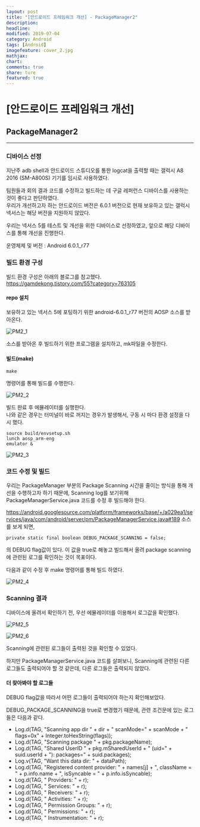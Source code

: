 ```yaml
---
layout: post
title: "[안드로이드 프레임워크 개선] - PackageManager2"
description:
headline:
modified: 2019-07-04
category: Android
tags: [Android]
imagefeature: cover_2.jpg
mathjax:
chart:
comments: true
share: ture
featured: true
---
```


# [안드로이드 프레임워크 개선]


## PackageManager2


---------------------------------------


### 디바이스 선정  

지난주 adb shell과 안드로이드 스튜디오를 통한 logcat을 출력할 때는 갤럭시 A8 2016 (SM-A800S) 기기를 임시로 사용하였다.  

팀원들과 회의 결과 코드를 수정하고 빌드하는 데 구글 레퍼런스 디바이스를 사용하는 것이 좋다고 판단하였다.  
우리가 개선하고자 하는 안드로이드 버전은 6.0.1 버전으로 현재 보유하고 있는 갤럭시 넥서스는 해당 버전을 지원하지 않았다.  

우리는 넥서스 5를 테스트 및 개선을 위한 디바이스로 선정하였고, 앞으로 해당 디바이스를 통해 개선을 진행한다.  

운영체제 및 버전 : Android 6.0.1_r77  


### 빌드 환경 구성  

빌드 환경 구성은 아래의 블로그를 참고했다.   
https://gamdekong.tistory.com/55?category=763105  

#### repo 설치  

보유하고 있는 넥서스 5에 포팅하기 위한 android-6.0.1_r77 버전의 AOSP 소스를 받아온다.  

![PM2_1](/images/post/PM2_1.png "PM2_1")  

소스를 받아온 후 빌드하기 위한 프로그램을 설치하고, mk파일을 수정한다.  

#### 빌드(make)  

```
make
```

명령어를 통해 빌드를 수행한다.  

![PM2_2](/images/post/PM2_2.png "PM2_2")  

빌드 완료 후 에뮬레이터를 실행한다.  
나와 같은 경우는 터미널이 바로 꺼지는 경우가 발생해서, 구동 시 마다 환경 설정을 다시 했다.  

```
source build/envsetup.sh
lunch aosp_arm-eng
emulator &
```

![PM2_3](/images/post/PM2_3.png "PM2_3")  


### 코드 수정 및 빌드  

우리는 PackageManager 부분의 Package Scanning 시간을 줄이는 방식을 통해 개선을 수행하고자 하기 때문에, Scanning log를 보기위해 PackageManagerService.java 코드를 수정 후 빌드해야 한다.  

https://android.googlesource.com/platform/frameworks/base/+/a029ea1/services/java/com/android/server/pm/PackageManagerService.java#189 소스를 보게 되면,  

```
private static final boolean DEBUG_PACKAGE_SCANNING = false;
```

의 DEBUG flag값이 있다. 이 값을 true로 해놓고 빌드해서 올려 package scanning에 관련된 로그를 확인하는 것이 목표이다.  

다음과 같이 수정 후 make 명령어를 통해 빌드 하였다.  

![PM2_4](/images/post/PM2_4.png "PM2_4")  


### Scanning 결과  

디바이스에 올려서 확인하기 전, 우선 에뮬레이터를 이용해서 로그값을 확인했다.  

![PM2_5](/images/post/PM2_5.png "PM2_5")  

![PM2_6](/images/post/PM2_6.png "PM2_6")  

Scanning에 관련된 로그들이 출력된 것을 확인할 수 있었다.  

하지만 PackageManagerService.java 코드를 살펴보니, Scanning에 관련된 다른 로그들도 출력되어야 할 것 같은데, 다른 로그들은 출력되지 않았다.  

#### 더 찾아봐야 할 로그들  

DEBUG flag값을 따라서 어떤 로그들이 출력되어야 하는지 확인해보았다.  

DEBUG_PACKAGE_SCANNING을 true로 변경했기 때문에, 관련 조건문에 있는 로그들은 다음과 같다.  

* Log.d(TAG, "Scanning app dir " + dir + " scanMode=" + scanMode + " flags=0x" + Integer.toHexString(flags));  
* Log.d(TAG, "Scanning package " + pkg.packageName);  
* Log.d(TAG, "Shared UserID " + pkg.mSharedUserId + " (uid=" + suid.userId + "): packages=" + suid.packages);  
* Log.v(TAG, "Want this data dir: " + dataPath);  
* Log.d(TAG, "Registered content provider: " + names[j] + ", className = " + p.info.name + ", isSyncable = " + p.info.isSyncable);  
* Log.d(TAG, "  Providers: " + r);  
* Log.d(TAG, "  Services: " + r);  
* Log.d(TAG, "  Receivers: " + r);  
* Log.d(TAG, "  Activities: " + r);  
* Log.d(TAG, "  Permission Groups: " + r);  
* Log.d(TAG, "  Permissions: " + r);  
* Log.d(TAG, "  Instrumentation: " + r);  
